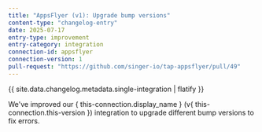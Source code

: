 ```yaml
---
title: "AppsFlyer (v1): Upgrade bump versions"
content-type: "changelog-entry"
date: 2025-07-17
entry-type: improvement
entry-category: integration
connection-id: appsflyer
connection-version: 1
pull-request: "https://github.com/singer-io/tap-appsflyer/pull/49"
---
```

{{ site.data.changelog.metadata.single-integration | flatify }}

We've improved our { this-connection.display_name } (v{ this-connection.this-version }) integration to upgrade different bump versions to fix errors.